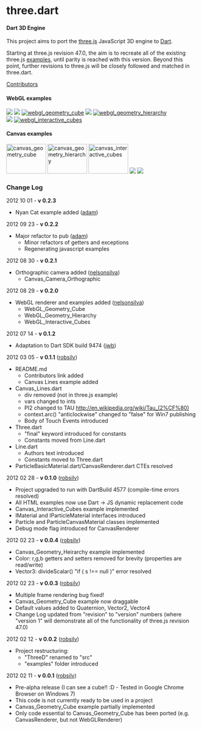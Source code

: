 three.dart
========

#### Dart 3D Engine ####

This project aims to port the [three.js](https://github.com/mrdoob/three.js) JavaScript 3D engine to [Dart](http://www.dartlang.org/).

Starting at three.js revision 47.0, the aim is to recreate all of the existing three.js [examples](http://mrdoob.github.com/three.js/), until parity is reached with this version. Beyond this point, further revisions to three.js will be closely followed and matched in three.dart.

[Contributors](http://github.com/threedart/three.dart/contributors)

#### WebGL examples ####


<a href="http://threedart.github.com/three.dart/examples/webgl_nyan_cat/nyan_cat.html"><img src="http://threedart.github.com/three.dart/examples/webgl_nyan_cat/thumb_small.png"></a>
<a href="http://threedart.github.com/three.dart/examples/webgl_geometries/WebGL_Geometries.html"><img src="http://threedart.github.com/three.dart/examples/webgl_geometries/thumb_small.png"></a>
<a href="http://threedart.github.com/three.dart/examples/webgl_geometry_cube/WebGL_Geometry_Cube.html"><img src="http://threedart.github.com/three.dart/examples/webgl_geometry_cube/thumb_small.png" alt="webgl_geometry_cube"></a>
<a href="http://threedart.github.com/three.dart/examples/webgl_geometry_extrude_shapes/WebGL_Geometry_Extrude_Shapes.html"><img src="http://threedart.github.com/three.dart/examples/webgl_geometry_extrude_shapes/thumb_small.png"></a>
<a href="http://threedart.github.com/three.dart/examples/webgl_geometry_hierarchy/WebGL_Geometry_Hierarchy.html"><img src="http://threedart.github.com/three.dart/examples/webgl_geometry_hierarchy/thumb_small.png" alt="webgl_geometry_hierarchy"></a>    
<a href="http://threedart.github.com/three.dart/examples/webgl_geometry_shapes/WebGL_Geometry_Shapes.html"><img src="http://threedart.github.com/three.dart/examples/webgl_geometry_shapes/thumb_small.png"></a>
<a href="http://threedart.github.com/three.dart/examples/webgl_interactive_cubes/WebGL_Interactive_Cubes.html"><img src="http://threedart.github.com/three.dart/examples/webgl_interactive_cubes/thumb_small.png" alt="webgl_interactive_cubes"></a>

#### Canvas examples ####


<a href="http://threedart.github.com/three.dart/examples/canvas_geometry_cube/Canvas_Geometry_Cube.html"><img src="http://threedart.github.com/three.dart/examples/canvas_geometry_cube/thumb_small.png" width="104" height="78" alt="canvas_geometry_cube"></a>
<a href="http://threedart.github.com/three.dart/examples/canvas_geometry_hierarchy/Canvas_Geometry_Hierarchy.html"><img src="http://threedart.github.com/three.dart/examples/canvas_geometry_hierarchy/thumb_small.png" width="104" height="78" alt="canvas_geometry_hierarchy"></a>
<a href="http://threedart.github.com/three.dart/examples/canvas_interactive_cubes/Canvas_Interactive_Cubes.html"><img src="http://threedart.github.com/three.dart/examples/canvas_interactive_cubes/thumb_small.png" width="104" height="78" alt="canvas_interactive_cubes"></a>
<a href="http://threedart.github.com/three.dart/examples/canvas_lines/Canvas_Lines.html"><img src="http://threedart.github.com/three.dart/examples/canvas_lines/thumb_small.png"></a>
<a href="http://threedart.github.com/three.dart/examples/canvas_camera_orthographic/Canvas_Camera_Orthographic.html"><img src="http://threedart.github.com/three.dart/examples/canvas_camera_orthographic/thumb_small.png"></a>

### Change Log ###

2012 10 01 - **v 0.2.3** 
* Nyan Cat example added ([adam](https://github.com/financeCoding))

2012 09 23 - **v 0.2.2** 
* Major refactor to pub ([adam](https://github.com/financeCoding))
  * Minor refactors of getters and exceptions
  * Regenerating javascript examples

2012 08 30 - **v 0.2.1**

* Orthographic camera added ([nelsonsilva](https://github.com/nelsonsilva))
  * Canvas_Camera_Orthographic

2012 08 29 - **v 0.2.0**

* WebGL renderer and examples added ([nelsonsilva](https://github.com/nelsonsilva))
  * WebGL_Geometry_Cube
  * WebGL_Geometry_Hierarchy
  * WebGL_Interactive_Cubes

2012 07 14 - **v 0.1.2**

* Adaptation to Dart SDK build 9474 ([jwb](https://github.com/jwb))

2012 03 05 - **v 0.1.1** ([robsilv](https://github.com/robsilv))

* README.md 
	* Contributors link added
	* Canvas Lines example added
* Canvas_Lines.dart
	* div removed (not in three.js example)
	* vars changed to ints
	* PI2 changed to TAU http://en.wikipedia.org/wiki/Tau_(2%CF%80)
	* context.arc() "anticlockwise" changed to "false" for Win7 publishing
	* Body of Touch Events introduced
* Three.dart
	* "final" keyword introduced for constants
	* Constants moved from Line.dart
* Line.dart
	* Authors text introduced
	* Constants moved to Three.dart
* ParticleBasicMaterial.dart/CanvasRenderer.dart CTEs resolved


2012 02 28 - **v 0.1.0** ([robsilv](https://github.com/robsilv))

* Project upgraded to run with DartBuild 4577 (compile-time errors resolved)
* All HTML examples now use Dart -> JS dynamic replacement code
* Canvas_Interactive_Cubes example implemented
* IMaterial and IParticleMaterial interfaces introduced
* Particle and ParticleCanvasMaterial classes implemented
* Debug mode flag introduced for CanvasRenderer


2012 02 23 - **v 0.0.4** ([robsilv](https://github.com/robsilv))

* Canvas_Geometry_Heirarchy example implemented
* Color: r,g,b getters and setters removed for brevity (properties are read/write)
* Vector3: divideScalar()  "if ( s !== null )" error resolved


2012 02 23 - **v 0.0.3** ([robsilv](https://github.com/robsilv))

* Multiple frame rendering bug fixed!
* Canvas_Geometry_Cube example now draggable
* Default values added to Quaternion, Vector2, Vector4
* Change Log updated from "revision" to "version" numbers (where "version 1" will demonstrate all of the functionality of three.js revision 47.0)


2012 02 12 - **v 0.0.2** ([robsilv](https://github.com/robsilv))

* Project restructuring:
  * "ThreeD" renamed to "src"
  * "examples" folder introduced

2012 02 11 - **v 0.0.1** ([robsilv](https://github.com/robsilv))

* Pre-alpha release (I can see a cube!! :D - Tested in Google Chrome Browser on Windows 7)
* This code is not currently ready to be used in a project
* Canvas_Geometry_Cube example partially implemented
* Only code essential to Canvas_Geometry_Cube has been ported (e.g. CanvasRenderer, but not WebGLRenderer)
